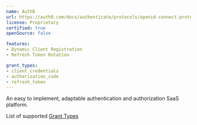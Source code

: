 ```yaml
---
name: Auth0
url: https://auth0.com/docs/authenticate/protocols/openid-connect-protocol
license: Proprietary
certified: true
openSource: false

features:
- Dynamic Client Registration
- Refresh Token Rotation

grant_types:
- client_credentials
- authorization_code
- refresh_token
---
```


An easy to implement, adaptable authentication and authorization SaaS platform.

List of supported [Grant Types](https://auth0.com/docs/get-started/applications/application-grant-types)
